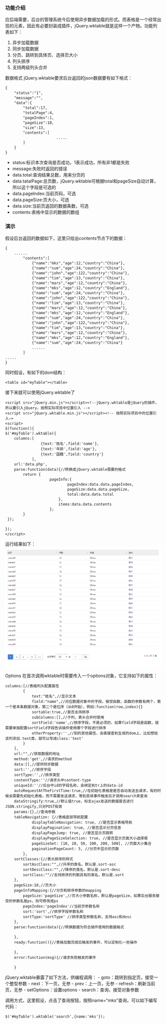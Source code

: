 ### 功能介绍
应后端需要，后台的管理系统今后使用异步数据加载的形式。而表格是一个经常出现的元素，因此有必要封装成插件，jQuery.wktable就是这样一个产物。功能列表如下：
1. 异步加载数据
2. 同步加载数据
3. 分页、跳转到具体页、选择页大小
4. 列头排序
5. 支持两级列头合并
 
数据格式
jQuery.wktable要求后台返回的json数据要有如下格式：
```
{
    "status":"1",
    "message":"",
    "data":{
        "total":17,
        "totalPage":4,
        "pageIndex":1,
        "pageSize":10,
        "size":13,
        "contents":[
                       .....
        ]
    }
}
```
- status:标识本次查询是否成功，1表示成功，所有非1都是失败
- message:失败时返回的错误
- data.total:查询结果总数，用来分页的
- data.tatalPage:总页数，jQuery.wktable可根据total和pageSize自动计算，所以这个字段是可选的
- data.pageIndex:当前页码，可选
- data.pageSize:页大小，可选
- data.size:当前页返回的数据条数，可选
- contents:表格中显示的数据的数组
 
### 演示
假设后台返回的数据如下，这里只给出contents节点下的数据：
```
{
    ......
        "contents":[
            {"name":"mks","age":12,"country":"China"},
            {"name":"sum","age":24,"country":"China"},
            {"name":"john","age":122,"country":"China"},
            {"name":"tim","age":13,"country":"China"},
            {"name":"mars","age":12,"country":"China"},
            {"name":"mks","age":12,"country":"England"},
            {"name":"sum","age":24,"country":"China"},
            {"name":"john","age":122,"country":"China"},
            {"name":"tim","age":13,"country":"China"},
            {"name":"mars","age":12,"country":"China"},
            {"name":"mks","age":12,"country":"England"},
            {"name":"sum","age":24,"country":"China"},
            {"name":"john","age":122,"country":"China"},
            {"name":"tim","age":13,"country":"China"},
            {"name":"mars","age":12,"country":"China"},
            {"name":"mks","age":12,"country":"England"},
            {"name":"sum","age":24,"country":"China"}
            ......
        ]
.....
}
```
同时假设，有如下的dom结构：
```
<table id="myTable"></table>
```
接下来就可以使用jQuery.wktable了
```
<script src="jQuery.min.js"></script><!--jQuery.wktable是jQuery的插件，所以要引入jQuery，按照实际项目中位置引入 -->
<script src="jQuery.wktable.min.js"></script><!-- 按照实际项目中的位置引入–>
<script>
$(function(){
$('#myTable').wktable({
    columns:[
                {text:'姓名',field:'name'},
                {text:'年龄',field:'age'},
                {text:'国籍',field:'country'}
            ],
    url:'data.php',
    parse:function(data){//转换成jQuery.wktable需要的格式
        return {
                    pageInfo:{
                            pageIndex:data.data.pageIndex,
                            pageSize:data.data.pageSize,
                            total:data.data.total
                        },
                        items:data.data.contents
                    };
        }
 });
 
});
</script>
```
运行结果如下：
![](https://github.com/tangxuyang/table/blob/master/image.png)
 
Options
在首次调用wktable时需要传入一个options对象，它支持如下的属性：
```
columns:[//表格列头配置属性
        {
            text:"姓名",//显示文本
            field:"name",//对应数据对象中的字段，接受函数，函数的参数有两个，第一个是本条数据对象，第二个是位序（从0开始），例如:function(row,index){}
            sortable:true,//是否支持排序
            subColumns:[],//子列，表头合并时使用
            sortField:'name',//排序字段，不是必须的，如果field字段是函数，就需要单独配置sortField字段告诉插件使用哪个字段进行排序
            otherProperty:'',//别的其他属性，会直接查到生成的dom上，比如想给该列添加.text类，就可以写成class:'text'
        }
    ],
    url:"",//获取数据的地址
    method:'get',//请求的method
    data:[],//提供同步数据
    sort:'',//排序字段
    sortType:'',//排序类型
    contentType:''//请求头中content-type
    uniqueId:''//后台中id的字段名称，会绑定到tr上的data-id
    autoRequestAtTheFirstTime:true,//在初始化表格是是否自动发送去请求，有的时候会需要先初始化表格，而不需要发送请求，等到具体事件触发后才调用search来查询
    dataStringify:true,//默认值true，标志ajax发送的数据是否进行JSON.stringify,只对POST有效
    params:{},//查询参数
    tableNavigation: {//表格底部导航配置
            displayTableNavigation: true, //是否显示表格导航
            displayPagination: true, //是否显示分页信息        
            displayPageJump: true, //是否显示页跳转
            displayPageSizeSelection: true, //是否显示页面大小选择框
            pageSizeSet: [10, 20, 50, 100, 200, 500], //页面大小集合
            paginationPageCount: 5, //分页中显示的页数
        },
    sortClasses:{//表头排序的样式
        sortAscClass:"",//升序的类名，默认是.sort-asc
        sortDescClass:"",//降序的类名，默认是.sort-desc
        sortClass:""//支持排序的列都具有的类名，默认是.sort
    },
    pageSize:10,//页大小
    pageInfoMapping:{//分页和排序参数的mapping
        pageSize:'pageSize',//页大小参数名称，默认是pageSize，如果后台服务接受的参数名是ps，则可修改成ps
        pageIndex:'pageIndex'//当前页参数名称
        sort:'sort',//排序字段参数名称
        sortType:'sortType' //排序类型参数名称，支持asc和desc
    },
    parse:function(data){//转换数据为符合插件使用的数据格式
     
    },
    ready:function(){//表格加载完成后触发的事件，可以定制化一些操作
     
    }, 
    error:function(msg){//请求失败触发的事件
     
    }
```
jQuery.wktable暴露了如下方法，供编程调用：
    - goto：跳转到指定页，接受一个整型参数
    - next：下一页，无参
    - prev：上一页，无参
    - refresh：刷新当前页，无参
    - setOptions：设置options
    - search：查询，接受对象参数
 
调用方式，这里假设，点击了查询按钮，按照name=“mks”查询，可以如下编写代码：
```
$('#myTable').wktable('search',{name:'mks'});
```

